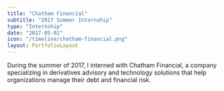 ```yaml
---
title: "Chatham Financial"
subtitle: "2017 Summer Internship"
type: "Internship"
date: "2017-05-02"
icon: "/timeline/chatham-financial.png"
layout: PortfolioLayout
---
```

During the summer of 2017, I interned with Chatham Financial, a company specializing in derivatives advisory and technology solutions that help organizations manage their debt and financial risk. 